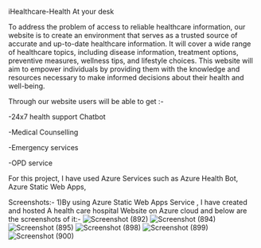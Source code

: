iHealthcare-Health At your desk

To address the problem of access to reliable healthcare information, our website is to create an environment that  serves as a trusted source of accurate and up-to-date healthcare information. It will cover a wide range of healthcare topics, including disease information, treatment options, preventive measures, wellness tips, and lifestyle choices. This website will aim to empower individuals by providing them with the knowledge and resources necessary to make informed decisions about their health and well-being.

Through our website users will be able to get :-

-24x7 health support Chatbot

-Medical Counselling

-Emergency services

-OPD service

For this project, I have used Azure Services such as Azure Health Bot, Azure Static Web Apps,

Screenshots:- 1)By using Azure Static Web Apps Service , I have created and hosted A health care hospital Website on Azure cloud and below are the screenshots of it:-
![Screenshot (892)](https://github.com/itsanushkagupta/ftrproject/assets/84274062/3b1a21bb-5721-4799-97bb-dedbdd5d3f82)
![Screenshot (894)](https://github.com/itsanushkagupta/ftrproject/assets/84274062/9e7bff43-88e3-4505-94a6-a2a7ab4cbe5e)
![Screenshot (895)](https://github.com/itsanushkagupta/ftrproject/assets/84274062/8b6ebffa-2ab2-43c2-811b-af4b6590335d)
![Screenshot (898)](https://github.com/itsanushkagupta/ftrproject/assets/84274062/1dafabfe-c0b2-4ad7-9402-19dfb8b14678)
![Screenshot (899)](https://github.com/itsanushkagupta/ftrproject/assets/84274062/c4cd7b28-30d1-4dcd-930a-5873b9017347)
![Screenshot (900)](https://github.com/itsanushkagupta/ftrproject/assets/84274062/db8f2e74-9e92-4f0e-8d32-8d9a7bae200a)


